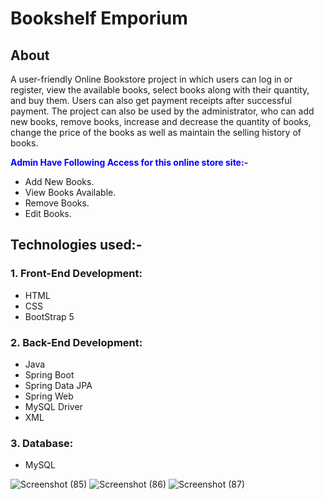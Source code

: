 # Bookshelf Emporium           

## About    
 
A user-friendly Online Bookstore project in which users can log in or register, view the available books, select books along with their quantity, and buy them. Users can also get payment receipts after successful payment. The project can also be used by the administrator, who can add new books, remove books, increase and decrease the quantity of books, change the price of the books as well as maintain the selling history of books.  
 
<span style="color:blue">**Admin Have Following Access for this online store site:-**</span>      
- Add New Books.
- View Books Available.
- Remove Books. 
- Edit Books.  
  
## Technologies used:-

### 1. Front-End Development:
- HTML
- CSS
- BootStrap 5

### 2. Back-End Development:
- Java  
- Spring Boot
- Spring Data JPA
- Spring Web
- MySQL Driver
- XML

### 3. Database:
- MySQL
  
![Screenshot (85)](https://github.com/omkarkulkarni2704/BookshelfEmporium/assets/89896505/dc393a97-7475-42e8-adc7-35b13b62f821)
![Screenshot (86)](https://github.com/omkarkulkarni2704/BookshelfEmporium/assets/89896505/7e93f3c4-546d-4bf9-a9df-e8306b8d9e70)
![Screenshot (87)](https://github.com/omkarkulkarni2704/BookshelfEmporium/assets/89896505/c802c79d-c496-4a1c-8aaa-f92006b8f4ab)

